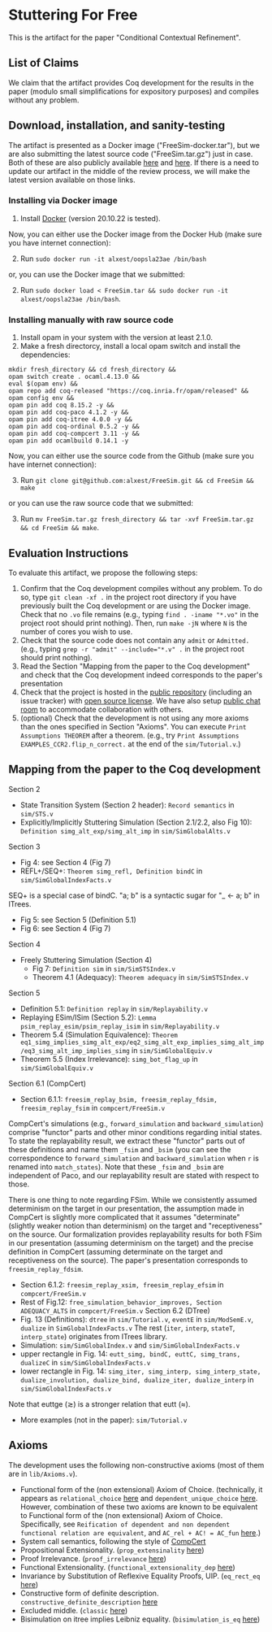 # Stuttering For Free

This is the artifact for the paper "Conditional Contextual Refinement".

## List of Claims
We claim that the artifact provides Coq development for the results in
the paper (modulo small simplifications for expository purposes) and
compiles without any problem.

## Download, installation, and sanity-testing
The artifact is presented as a Docker image ("FreeSim-docker.tar"), but we
are also submitting the latest source code ("FreeSim.tar.gz") just in
case. Both of these are also publicly available
[here](https://github.com/alxest/FreeSim) and
[here](https://hub.docker.com/repository/docker/alxest/oopsla23ae).  If
there is a need to update our artifact in the middle of the review
process, we will make the latest version available on those links.

### Installing via Docker image
1. Install [Docker](https://www.docker.com/) (version 20.10.22 is
tested).

Now, you can either use the Docker image from the Docker Hub (make
sure you have internet connection):

2. Run `sudo docker run -it alxest/oopsla23ae /bin/bash`

or, you can use the Docker image that we submitted:

2. Run `sudo docker load < FreeSim.tar && sudo docker run -it alxest/oopsla23ae /bin/bash`.


### Installing manually with raw source code
1. Install opam in your system with the version at least 2.1.0.
2. Make a fresh directorcy, install a local opam switch and install the dependencies:
```
mkdir fresh_directory && cd fresh_directory &&
opam switch create . ocaml.4.13.0 &&
eval $(opam env) &&
opam repo add coq-released "https://coq.inria.fr/opam/released" &&
opam config env &&
opam pin add coq 8.15.2 -y &&
opam pin add coq-paco 4.1.2 -y &&
opam pin add coq-itree 4.0.0 -y &&
opam pin add coq-ordinal 0.5.2 -y &&
opam pin add coq-compcert 3.11 -y &&
opam pin add ocamlbuild 0.14.1 -y
```

Now, you can either use the source code from the Github (make sure you
have internet connection):

3. Run `git clone git@github.com:alxest/FreeSim.git && cd FreeSim && make`

or you can use the raw source code that we submitted:

3. Run `mv FreeSim.tar.gz fresh_directory && tar -xvf FreeSim.tar.gz && cd FreeSim && make`.

## Evaluation Instructions
To evaluate this artifact, we propose the following steps:
1. Confirm that the Coq development compiles without any problem.  To
   do so, type `git clean -xf .` in the project root directory if you
   have previously built the Coq development or are using the Docker
   image. Check that no `.vo` file remains (e.g., typing `find
   . -iname "*.vo"` in the project root should print nothing). Then,
   run `make -jN` where `N` is the number of cores you wish to use.
2. Check that the source code does not contain any `admit` or
   `Admitted.` (e.g., typing `grep -r "admit" --include="*.v" .`  in
   the project root should print nothing).
3. Read the Section "Mapping from the paper to the Coq development"
   and check that the Coq development indeed corresponds to the
   paper's presentation
4. Check that the project is hosted in the [public
   repository](https://github.com/alxest/FreeSim) (including an issue
   tracker) with [open source
   license](https://github.com/alxest/FreeSim/blob/popl23ae/LICENSE). We
   have also setup [public chat room](https://discord.gg/jQezqzJZ) to
   accommodate collaboration with others.
5. (optional) Check that the development is not using any more axioms
   than the ones specified in Section "Axioms". You can execute `Print
   Assumptions THEOREM` after a theorem. (e.g., try `Print Assumptions
   EXAMPLES_CCR2.flip_n_correct.` at the end of the `sim/Tutorial.v`.)


## Mapping from the paper to the Coq development
Section 2
- State Transition System (Section 2 header): `Record semantics` in `sim/STS.v`
- Explicitly/Implicitly Stuttering Simulation (Section 2.1/2.2, also Fig 10): `Definition simg_alt_exp/simg_alt_imp` in `sim/SimGlobalAlts.v`

Section 3
- Fig 4: see Section 4 (Fig 7)
- REFL+/SEQ+: `Theorem simg_refl, Definition bindC` in `sim/SimGlobalIndexFacts.v`

SEQ+ is a special case of bindC. "a; b" is a syntactic sugar for "_ <- a; b" in ITrees.
- Fig 5: see Section 5 (Definition 5.1)
- Fig 6: see Section 4 (Fig 7)

Section 4
- Freely Stuttering Simulation (Section 4)
  + Fig 7: `Definition sim` in `sim/SimSTSIndex.v`
  + Theorem 4.1 (Adequacy): `Theorem adequacy` in `sim/SimSTSIndex.v`

Section 5
- Definition 5.1: `Definition replay` in `sim/Replayability.v`
- Replaying ESim/ISim (Section 5.2): `Lemma psim_replay_esim/psim_replay_isim` in `sim/Replayability.v`
- Theorem 5.4 (Simulation Equivalence): `Theorem eq1_simg_implies_simg_alt_exp/eq2_simg_alt_exp_implies_simg_alt_imp/eq3_simg_alt_imp_implies_simg` in `sim/SimGlobalEquiv.v`
- Theorem 5.5 (Index Irrelevance): `simg_bot_flag_up` in `sim/SimGlobalEquiv.v`

Section 6.1 (CompCert)
- Section 6.1.1: `freesim_replay_bsim, freesim_replay_fdsim, freesim_replay_fsim` in `compcert/FreeSim.v`

CompCert's simulations (e.g., `forward_simulation` and
`backward_simulation`) comprise "functor" parts and other minor
conditions regarding initial states. To state the replayability result, we
extract these "functor" parts out of these definitions and name them
`_fsim` and `_bsim` (you can see the correspondence to
`forward_simulation` and `backward_simulation` when `r` is renamed
into `match_states`). Note that these `_fsim` and `_bsim` are independent of
Paco, and our replayability result are stated with respect to those.

There is one thing to note regarding FSim. 
While we consistently assumed determinism on the target in our
presentation, the assumption made in CompCert is slightly more
complicated that it assumes "determinate" (slightly weaker notion than
determinism) on the target and "receptiveness" on the source. Our
formalization provides replayability results for both FSim in our
presentation (assuming determinism on the target) and the precise
definition in CompCert (assuming determinate on the target and
receptiveness on the source). The paper's presentation corresponds
to `freesim_replay_fdsim`.
- Section 6.1.2: `freesim_replay_xsim, freesim_replay_efsim` in `compcert/FreeSim.v`
- Rest of Fig.12: `free_simulation_behavior_improves, Section ADEQUACY_ALTS` in `compcert/FreeSim.v`
Section 6.2 (DTree)
- Fig. 13 (Definitions): `dtree` in `sim/Tutorial.v`, `eventE` in `sim/ModSemE.v`, `dualize` in `SimGlobalIndexFacts.v`
The rest (`iter`, `interp`, `stateT`, `interp_state`) originates from ITrees library.
- Simulation: `sim/SimGlobalIndex.v` and `sim/SimGlobalIndexFacts.v`
- upper rectangle in Fig. 14: `eutt_simg, bindC, euttC, simg_trans, dualizeC` in `sim/SimGlobalIndexFacts.v`
- lower rectangle in Fig. 14: `simg_iter, simg_interp, simg_interp_state, dualize_involution, dualize_bind, dualize_iter, dualize_interp` in `sim/SimGlobalIndexFacts.v`

Note that euttge (≳) is a stronger relation that eutt (≈).
- More examples (not in the paper): `sim/Tutorial.v`

## Axioms
The development uses the following non-constructive axioms (most of them are in `lib/Axioms.v`).
- Functional form of the (non extensional) Axiom of Choice.
  (technically, it appears as `relational_choice`
  [here](https://coq.inria.fr/library/Coq.Logic.RelationalChoice.html)
  and `dependent_unique_choice`
  [here](https://coq.inria.fr/library/Coq.Logic.ClassicalUniqueChoice.html).
  However, combination of these two axioms are known to be equivalent
  to Functional form of the (non extensional) Axiom of Choice.
  Specifically, see `Reification of dependent and non dependent
  functional relation are equivalent`, and `AC_rel + AC! = AC_fun`
  [here](https://coq.inria.fr/library/Coq.Logic.ChoiceFacts.html).)
- System call semantics, following the style of [CompCert](https://github.com/AbsInt/CompCert/blob/master/common/Events.v#L1483)
- Propositional Extensionality. (`prop_extensinality` [here](https://coq.inria.fr/library/Coq.Logic.ClassicalFacts.html))
- Proof Irrelevance. (`proof_irrelevance` [here](https://coq.inria.fr/library/Coq.Logic.ClassicalFacts.html))
- Functional Extensionality. (`functional_extensionality_dep` [here](https://coq.inria.fr/library/Coq.Logic.FunctionalExtensionality.html))
- Invariance by Substitution of Reflexive Equality Proofs, UIP. (`eq_rect_eq` [here](https://coq.inria.fr/library/Coq.Logic.Eqdep.html))
- Constructive form of definite description. `constructive_definite_description` [here](https://coq.inria.fr/library/Coq.Logic.Description.html)
- Excluded middle. (`classic` [here](https://coq.inria.fr/library/Coq.Logic.Classical_Prop.html))
- Bisimulation on itree implies Leibniz equality. (`bisimulation_is_eq` [here](https://github.com/DeepSpec/InteractionTrees/blob/master/theories/Eq/EqAxiom.v#L18))

